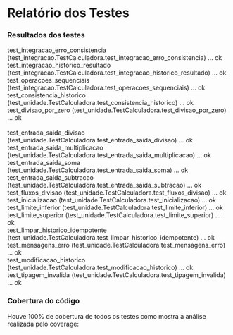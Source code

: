 # Relatório dos Testes

### Resultados dos testes
test_integracao_erro_consistencia (test_integracao.TestCalculadora.test_integracao_erro_consistencia) ... ok <br>
test_integracao_historico_resultado (test_integracao.TestCalculadora.test_integracao_historico_resultado) ... ok <br>
test_operacoes_sequenciais (test_integracao.TestCalculadora.test_operacoes_sequenciais) 
... ok <br>
test_consistencia_historico (test_unidade.TestCalculadora.test_consistencia_historico) ...
ok <br>
test_divisao_por_zero (test_unidade.TestCalculadora.test_divisao_por_zero) ... ok <br>       
test_entrada_saida_divisao (test_unidade.TestCalculadora.test_entrada_saida_divisao) ...
ok <br>
test_entrada_saida_multiplicacao (test_unidade.TestCalculadora.test_entrada_saida_multiplicacao) ...
ok <br>
test_entrada_saida_soma (test_unidade.TestCalculadora.test_entrada_saida_soma) ...
ok <br>
test_entrada_saida_subtracao (test_unidade.TestCalculadora.test_entrada_saida_subtracao) ...
ok <br>
test_fluxos_divisao (test_unidade.TestCalculadora.test_fluxos_divisao) ... ok <br>
test_inicializacao (test_unidade.TestCalculadora.test_inicializacao) ... ok <br>
test_limite_inferior (test_unidade.TestCalculadora.test_limite_inferior) ... ok <br>
test_limite_superior (test_unidade.TestCalculadora.test_limite_superior) ... ok <br>
test_limpar_historico_idempotente (test_unidade.TestCalculadora.test_limpar_historico_idempotente) ... ok <br>
test_mensagens_erro (test_unidade.TestCalculadora.test_mensagens_erro) ... ok <br>
test_modificacao_historico (test_unidade.TestCalculadora.test_modificacao_historico) ... ok <br>
test_tipagem_invalida (test_unidade.TestCalculadora.test_tipagem_invalida) ... ok <br>

### Cobertura do código
Houve 100% de cobertura de todos os testes como mostra a análise realizada pelo coverage:



